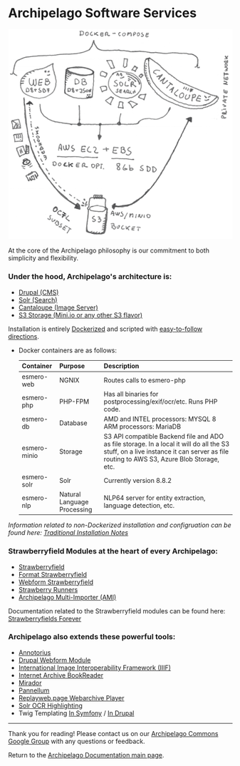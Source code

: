 # Archipelago Software Services

![ADOlife](images/architecture_white_background.png)

At the core of the Archipelago philosophy is our commitment to both simplicity and flexibility.

### Under the hood, Archipelago's architecture is:

- [Drupal (CMS)](https://www.drupal.org/)
- [Solr (Search)](https://lucene.apache.org/solr/)
- [Cantaloupe (Image Server)](https://cantaloupe-project.github.io/)
- [S3 Storage (Mini.io or any other S3 flavor)](https://min.io/)

Installation is entirely [Dockerized](https://www.docker.com) and scripted with [easy-to-follow directions](archipelago-deployment-readme.md).

* Docker containers are as follows:

  Container | Purpose | Description
  --- | --- | ---
  esmero-web | NGNIX | Routes calls to esmero-php
  esmero-php | PHP-FPM | Has all binaries for postprocessing/exif/ocr/etc. Runs PHP code. 
  esmero-db | Database | AMD and INTEL processors: MYSQL 8<br />ARM processors: MariaDB 
  esmero-minio | Storage                     | S3 API compatible Backend file and ADO as file storage. In a local it will do all the S3 stuff, on a live instance it can server as file routing to AWS S3, Azure Blob Storage, etc. 
  esmero-solr | Solr |Currently version 8.8.2
  esmero-nlp | Natural Language Processing | NLP64 server for entity extraction, language detection, etc. 

_Information related to non-Dockerized installation and configruation can be found here: [Traditional Installation Notes](traditional-install.md)_

### Strawberryfield Modules at the heart of every Archipelago:

- [Strawberryfield](https://github.com/esmero/strawberryfield)
- [Format Strawberryfield](https://github.com/esmero/format_strawberryfield)
- [Webform Strawberryfield](https://github.com/esmero/webform_strawberryfield)
- [Strawberry Runners](https://github.com/esmero/strawberry_runners)
- [Archipelago Multi-Importer (AMI)](https://github.com/esmero/ami)

Documentation related to the Strawberryfield modules can be found here: [Strawberryfields Forever](strawberryfields.md)

### Archipelago also extends these powerful tools:

- [Annotorius](https://github.com/recogito/annotorious)
- [Drupal Webform Module](https://www.drupal.org/project/webform)
- [International Image Interoperability Framework (IIIF)](https://iiif.io/)
- [Internet Archive BookReader](https://github.com/internetarchive/bookreader)
- [Mirador](https://projectmirador.org)
- [Pannellum](https://github.com/mpetroff/pannellum)
- [Replayweb.page Webarchive Player](https://github.com/webrecorder/replayweb.page)
- [Solr OCR Highlighting](https://github.com/dbmdz/solr-ocrhighlighting)
- Twig Templating [In Symfony](https://twig.symfony.com) / [In Drupal](https://www.drupal.org/docs/theming-drupal/twig-in-drupal)

___

Thank you for reading! Please contact us on our [Archipelago Commons Google Group](https://groups.google.com/forum/#!forum/archipelago-commons) with any questions or feedback.

Return to the [Archipelago Documentation main page](index.md).
